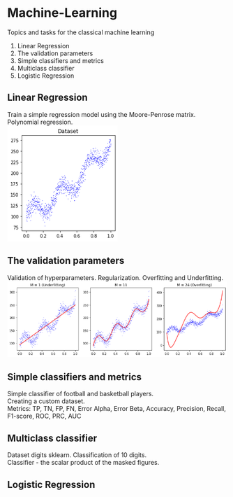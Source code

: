# Machine-Learning
Topics and tasks for the classical machine learning

1. Linear Regression
2. The validation parameters
3. Simple classifiers and metrics
4. Multiclass classifier
5. Logistic Regression

## Linear Regression
Train a simple regression model using the Moore-Penrose matrix. Polynomial regression.</br>
![](/LinearRegression/dataset.png)
## The validation parameters
Validation of hyperparameters. Regularization. Overfitting and Underfitting.</br>
![](/RegressionValidation/training.png)
## Simple classifiers and metrics
Simple classifier of football and basketball players.</br>
Creating a custom dataset.</br>
Metrics: TP, TN, FP, FN, Error Alpha, Error Beta, Accuracy, Precision, Recall, F1-score, ROC, PRC, AUC
## Multiclass classifier
Dataset digits sklearn. Classification of 10 digits. </br>
Classifier - the scalar product of the masked figures.
## Logistic Regression
